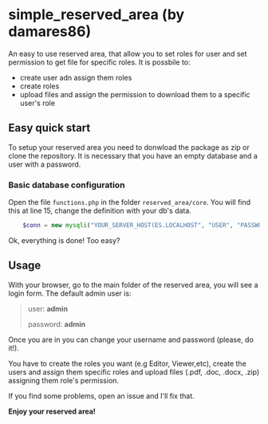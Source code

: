 # simple_reserved_area (by damares86)
An easy to use reserved area, that allow you to set roles for user and set permission to get file for specific roles.
It is possbile to:
* create user adn assign them roles
* create roles
* upload files and assign the permission to download them to a specific user's role

## Easy quick start

To setup your reserved area you need to donwload the package as zip or clone the repository.
It is necessary that you have an empty database and a user with a password.

### Basic database configuration

Open the file `functions.php` in the folder `reserved_area/core`.
You will find this at line 15, change the definition with your db's data.
```php
    $conn = new mysqli("YOUR_SERVER_HOST(ES.LOCALHOST", "USER", "PASSWORD", "DB_NAME");
```
Ok, everything is done! Too easy?

## Usage

With your browser, go to the main folder of the reserved area, you will see a login form.
The default admin user is:

> user: **admin**
> 
> password: **admin**

Once you are in you can change your username and password (please, do it!).

You have to create the roles you want (e.g Editor, Viewer,etc), create the users and assign them specific roles and upload files (.pdf, .doc, .docx, .zip) assigning them role's permission.

If you find some problems, open an issue and I'll fix that.

**Enjoy your reserved area!**
